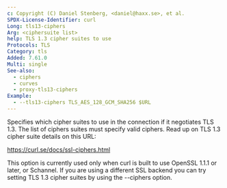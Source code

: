 ```yaml
---
c: Copyright (C) Daniel Stenberg, <daniel@haxx.se>, et al.
SPDX-License-Identifier: curl
Long: tls13-ciphers
Arg: <ciphersuite list>
help: TLS 1.3 cipher suites to use
Protocols: TLS
Category: tls
Added: 7.61.0
Multi: single
See-also:
  - ciphers
  - curves
  - proxy-tls13-ciphers
Example:
  - --tls13-ciphers TLS_AES_128_GCM_SHA256 $URL
---
```


Specifies which cipher suites to use in the connection if it negotiates TLS
1.3. The list of ciphers suites must specify valid ciphers. Read up on TLS 1.3
cipher suite details on this URL:

https://curl.se/docs/ssl-ciphers.html

This option is currently used only when curl is built to use OpenSSL 1.1.1 or
later, or Schannel. If you are using a different SSL backend you can try
setting TLS 1.3 cipher suites by using the --ciphers option.
